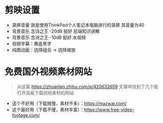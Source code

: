 # 剪映设置
* 录屏音量 我是使用ThinkPad个人笔记本电脑进行的录屏 其音量为40
* 背景音乐 念诗之王 -20dB 挺好 前端知识讲解
* 背景音乐 念诗之王 -10dB 挺好 水视频
* 视频字幕：黄底黑字
* 纯图动画：选择组合 -> 选择缩放

# 免费国外视频素材网站
> 从这篇 https://zhuanlan.zhihu.com/p/420632659 文章中找到了几个能打开且能下载视频素材的网站
* 这个不好用（下载贼慢，素材不多）：https://mazwai.com/
* 这个最好用（下载不慢，素材丰富）：https://www.free-video-footage.com/
